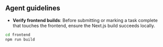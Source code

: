 ## Agent guidelines

- **Verify frontend builds**: Before submitting or marking a task complete that touches the frontend, ensure the Next.js build succeeds locally.

```bash
cd frontend
npm run build
```

